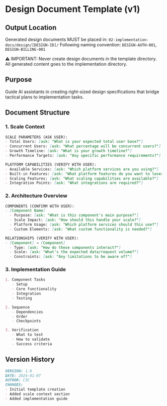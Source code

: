 # Design Document Template (v1)

## Output Location
Generated design documents MUST be placed in: `02-implementation-docs/design/[DESIGN-ID]/`
Following naming convention: `DESIGN-AUTH-001`, `DESIGN-BILLING-001`

⚠️ IMPORTANT: Never create design documents in the template directory. All generated content goes to the implementation directory.

## Purpose
Guide AI assistants in creating right-sized design specifications that bridge tactical plans to implementation tasks.

## Document Structure

### 1. Scale Context
```markdown
SCALE PARAMETERS (ASK USER):
- Total Users: [ask: "What is your expected total user base?"]
- Concurrent Users: [ask: "What percentage will be concurrent users?"]
- Growth Timeline: [ask: "What is your growth timeline?"]
- Performance Targets: [ask: "Any specific performance requirements?"]

PLATFORM CAPABILITIES (VERIFY WITH USER):
- Available Services: [ask: "Which platform services are you using?"]
- Built-in Features: [ask: "What platform features do you want to leverage?"]
- Scaling Features: [ask: "What scaling capabilities are available?"]
- Integration Points: [ask: "What integrations are required?"]
```

### 2. Architecture Overview
```markdown
COMPONENTS (CONFIRM WITH USER):
- [Component Name]
  - Purpose: [ask: "What is this component's main purpose?"]
  - Scale Impact: [ask: "How should this handle your scale?"]
  - Platform Usage: [ask: "Which platform services should this use?"]
  - Custom Elements: [ask: "What custom functionality is needed?"]

RELATIONSHIPS (VERIFY WITH USER):
- [Component] → [Component]
  - Type: [ask: "How do these components interact?"]
  - Scale: [ask: "What's the expected data/request volume?"]
  - Constraints: [ask: "Any limitations to be aware of?"]
```

### 3. Implementation Guide
```markdown
1. Component Tasks
   - Setup
   - Core functionality
   - Integration
   - Testing

2. Sequence
   - Dependencies
   - Order
   - Checkpoints

3. Verification
   - What to test
   - How to validate
   - Success criteria
```

## Version History
```markdown
VERSION: 1.0
DATE: 2024-01-07
AUTHOR: C3C
CHANGES:
- Initial template creation
- Added scale context section
- Added implementation guide
``` 
